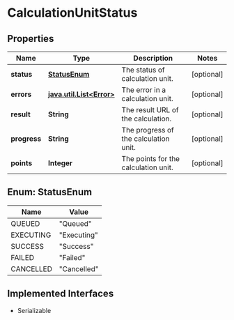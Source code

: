 

# CalculationUnitStatus


## Properties

Name | Type | Description | Notes
------------ | ------------- | ------------- | -------------
**status** | [**StatusEnum**](#StatusEnum) | The status of calculation unit. |  [optional]
**errors** | [**java.util.List&lt;Error&gt;**](Error.md) | The error in a calculation unit. |  [optional]
**result** | **String** | The result URL of the calculation. |  [optional]
**progress** | **String** | The progress of the calculation unit. |  [optional]
**points** | **Integer** | The points for the calculation unit. |  [optional]



## Enum: StatusEnum

Name | Value
---- | -----
QUEUED | &quot;Queued&quot;
EXECUTING | &quot;Executing&quot;
SUCCESS | &quot;Success&quot;
FAILED | &quot;Failed&quot;
CANCELLED | &quot;Cancelled&quot;


## Implemented Interfaces

* Serializable


